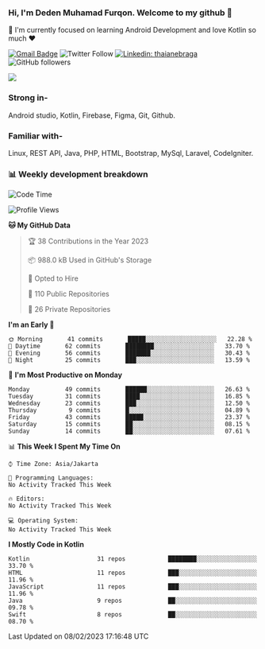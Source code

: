 ### Hi, I'm Deden Muhamad Furqon. Welcome to my github 👋

<!--
**furqoncreative/furqoncreative** is a ✨ _special_ ✨ repository because its `README.md` (this file) appears on your GitHub profile.

Here are some ideas to get you started:

- 🔭 I’m currently working on ...
- 👯 I’m looking to collaborate on ...
- 🤔 I’m looking for help with ...
- 💬 Ask me about ...
- 📫 How to reach me: ...
- 😄 Pronouns: ...
- ⚡ Fun fact: ...
-->

  🌱 I'm currently focused on learning Android Development and love Kotlin so much ❤ 

[![Gmail Badge](https://img.shields.io/badge/-furqoncreative24@gmail.com-c14438?style=flat-square&logo=Gmail&logoColor=white&link=mailto:furqoncreative24@gmail.com)](mailto:furqoncreative24@gmail.com)
![Twitter Follow](https://img.shields.io/twitter/follow/furqoncreative?label=Follow)
[![Linkedin: thaianebraga](https://img.shields.io/badge/-Deden_Muhamad_Furqon-blue?style=flat-square&logo=Linkedin&logoColor=white&link=https://www.linkedin.com/in/anmol-p-singh/)](https://www.linkedin.com/in/furqoncreative/)
![GitHub followers](https://img.shields.io/github/followers/furqoncreative?label=Follow&style=social)

<img src="https://github-readme-stats.sera5-dev.vercel.app/api?username=furqoncreative&hide=stars&show_icons=true&count_private=true&include_all_commits=true&title_color=#008080&icon_color=#008080&hide_border=true" width="">

### Strong in-

Android studio, Kotlin, Firebase, Figma, Git, Github.

### Familiar with-
Linux, REST API, Java, PHP, HTML, Bootstrap, MySql, Laravel, CodeIgniter.

### 📊 Weekly development breakdown

<!--START_SECTION:waka-->
![Code Time](http://img.shields.io/badge/Code%20Time-1%2C284%20hrs%2018%20mins-blue)

![Profile Views](http://img.shields.io/badge/Profile%20Views-0-blue)

**🐱 My GitHub Data** 

> 🏆 38 Contributions in the Year 2023
 > 
> 📦 988.0 kB Used in GitHub's Storage 
 > 
> 💼 Opted to Hire
 > 
> 📜 110 Public Repositories 
 > 
> 🔑 26 Private Repositories  
 > 
**I'm an Early 🐤** 

```text
🌞 Morning       41 commits       █████░░░░░░░░░░░░░░░░░░░░   22.28 % 
🌆 Daytime       62 commits       ████████░░░░░░░░░░░░░░░░░   33.70 % 
🌃 Evening       56 commits       ███████░░░░░░░░░░░░░░░░░░   30.43 % 
🌙 Night         25 commits       ███░░░░░░░░░░░░░░░░░░░░░░   13.59 % 

```
📅 **I'm Most Productive on Monday** 

```text
Monday          49 commits       ██████░░░░░░░░░░░░░░░░░░░   26.63 % 
Tuesday         31 commits       ████░░░░░░░░░░░░░░░░░░░░░   16.85 % 
Wednesday       23 commits       ███░░░░░░░░░░░░░░░░░░░░░░   12.50 % 
Thursday         9 commits       █░░░░░░░░░░░░░░░░░░░░░░░░   04.89 % 
Friday          43 commits       █████░░░░░░░░░░░░░░░░░░░░   23.37 % 
Saturday        15 commits       ██░░░░░░░░░░░░░░░░░░░░░░░   08.15 % 
Sunday          14 commits       ██░░░░░░░░░░░░░░░░░░░░░░░   07.61 % 

```


📊 **This Week I Spent My Time On** 

```text
⌚︎ Time Zone: Asia/Jakarta

💬 Programming Languages: 
No Activity Tracked This Week

🔥 Editors: 
No Activity Tracked This Week

💻 Operating System: 
No Activity Tracked This Week

```

**I Mostly Code in Kotlin** 

```text
Kotlin                   31 repos            ████████░░░░░░░░░░░░░░░░░   33.70 % 
HTML                     11 repos            ███░░░░░░░░░░░░░░░░░░░░░░   11.96 % 
JavaScript               11 repos            ███░░░░░░░░░░░░░░░░░░░░░░   11.96 % 
Java                     9 repos             ██░░░░░░░░░░░░░░░░░░░░░░░   09.78 % 
Swift                    8 repos             ██░░░░░░░░░░░░░░░░░░░░░░░   08.70 % 

```



 Last Updated on 08/02/2023 17:16:48 UTC
<!--END_SECTION:waka-->
